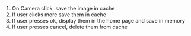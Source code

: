1. On Camera click, save the image in cache
2. If user clicks more save them in cache
3. If user presses ok, display them in the home page and save in memory
4. If user presses cancel, delete them from cache
